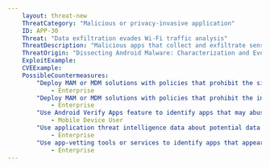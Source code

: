 ```yaml
---
    layout: threat-new
    ThreatCategory: "Malicious or privacy-invasive application"
    ID: APP-30
    Threat: "Data exfiltration evades Wi-Fi traffic analysis"
    ThreatDescription: "Malicious apps that collect and exfiltrate sensitive data have multiple communication channels available. In addition to using encryption, steganography, or other obfuscation techniques over an inspected Wi-Fi connection, apps may exfiltrate data over a cellular connection, which cannot be directly analyzed using an enterprise network security mechanism. While requiring a receiver with proximity to the device, apps can also potentially exfiltrate data over Bluetooth or NFC connections. Common use of these channels are interfaces to device peripherals or short-range data transfers, making these channels less likely to be monitored by enterprise security mechanisms."
    ThreatOrigin: "Dissecting Android Malware: Characterization and Evolution [^85]"
    ExploitExample:
    CVEExample:
    PossibleCountermeasures:
        "Deploy MAM or MDM solutions with policies that prohibit the side-loading of apps, which may bypass security checks on the app.":
            - Enterprise
        "Deploy MAM or MDM solutions with policies that prohibit the installation of apps from 3rd party (unofficial) app stores.":
            - Enterprise
        "Use Android Verify Apps feature to identify apps that may abuse communication channels to exfiltrate data.":
            - Mobile Device User
        "Use application threat intelligence data about potential data exfiltration risks associated with apps installed on COPE or BYOD devices":
            - Enterprise
        "Use app-vetting tools or services to identify apps that appear to exfiltrate data.":
            - Enterprise
---
```


